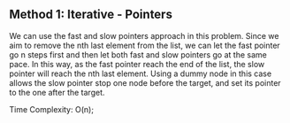## Method 1: Iterative - Pointers 

We can use the fast and slow pointers approach in this problem. Since we aim to remove the nth last element from the list, we can let the fast pointer go n steps first and then let both fast and slow pointers go at the same pace. In this way, as the fast pointer reach the end of the list, the slow pointer will reach the nth last element. Using a dummy node in this case allows the slow pointer stop one node before the target, and set its pointer to the one after the target. </br>

Time Complexity: O(n);

